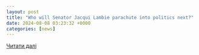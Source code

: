 ```yaml
---
layout: post
title: "Who will Senator Jacqui Lambie parachute into politics next?"
date: 2024-08-08 03:23:32 +0000
categories: [news]
---
```


[Читати далі](https://www.crikey.com.au/2024/08/08/senator-jacqui-lambie-network-tasmania-politics/)
